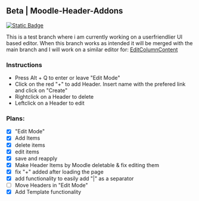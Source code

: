 ## Beta | Moodle-Header-Addons 

[![Static Badge](https://img.shields.io/badge/Install-Script-green?style=for-the-badge)](https://github.com/MyDrift-user/MoodleHeaderAddons/raw/test/MoodleHeaderAddons.user.js)

This is a test branch where i am currently working on a userfriendlier UI based editor.
When this branch works as intended it will be merged with the main branch and I will work on a similar editor for:
[EditColumnContent](https://github.com/MyDrift-user/EditColumnContent)

### Instructions
* Press Alt + Q to enter or leave "Edit Mode"
* Click on the red "+" to add Header. Insert name with the prefered link and click on "Create"
* Rightclick on a Header to delete
* Leftclick on a Header to edit

### Plans:
* [x] "Edit Mode"
* [x] Add Items
* [x] delete items
* [x] edit items
* [x] save and reapply
* [x] Make Header Items by Moodle deletable & fix editing them
* [x] fix "+" added after loading the page
* [x] add functionality to easily add "|" as a separator
* [ ] Move Headers in "Edit Mode"
* [x] Add Template functionality
